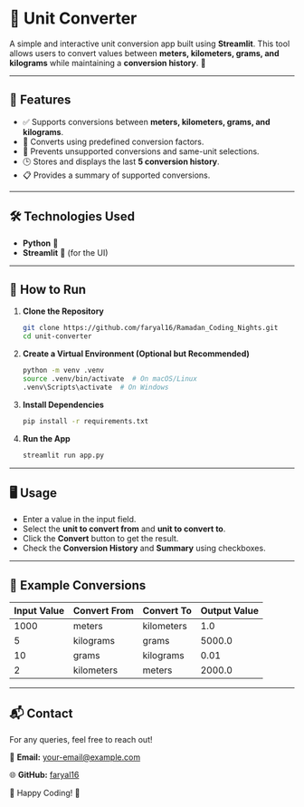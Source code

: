 
# 🔢 Unit Converter

A simple and interactive unit conversion app built using **Streamlit**. This tool allows users to convert values between **meters, kilometers, grams, and kilograms** while maintaining a **conversion history**. 🚀

---

## 📌 Features
- ✅ Supports conversions between **meters, kilometers, grams, and kilograms**.
- 🔄 Converts using predefined conversion factors.
- 🚫 Prevents unsupported conversions and same-unit selections.
- 🕒 Stores and displays the last **5 conversion history**.
- 📋 Provides a summary of supported conversions.

---

## 🛠️ Technologies Used
- **Python** 🐍
- **Streamlit** 🎨 (for the UI)

---

## 🚀 How to Run
1. **Clone the Repository**
   ```sh
   git clone https://github.com/faryal16/Ramadan_Coding_Nights.git
   cd unit-converter
   ```

2. **Create a Virtual Environment (Optional but Recommended)**
   ```sh
   python -m venv .venv
   source .venv/bin/activate  # On macOS/Linux
   .venv\Scripts\activate  # On Windows
   ```

3. **Install Dependencies**
   ```sh
   pip install -r requirements.txt
   ```

4. **Run the App**
   ```sh
   streamlit run app.py
   ```

---

## 🖥️ Usage
- Enter a value in the input field.
- Select the **unit to convert from** and **unit to convert to**.
- Click the **Convert** button to get the result.
- Check the **Conversion History** and **Summary** using checkboxes.

---

## 📜 Example Conversions
| Input Value | Convert From | Convert To | Output Value |
|------------|-------------|------------|-------------|
| 1000       | meters      | kilometers | 1.0         |
| 5          | kilograms   | grams      | 5000.0      |
| 10         | grams       | kilograms  | 0.01        |
| 2          | kilometers  | meters     | 2000.0      |

---



## 📬 Contact
For any queries, feel free to reach out!

📧 **Email:** [your-email@example.com](mailto:bintefarzana1992@gmail.com)

🌐 **GitHub:** [faryal16](https://github.com/faryal16)

🚀 Happy Coding! 🎉

